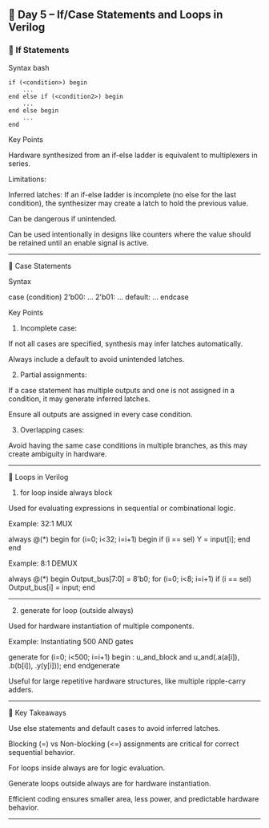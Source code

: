 ## 📘 Day 5 – If/Case Statements and Loops in Verilog


### 🔹 If Statements

Syntax
bash
```
if (<condition>) begin
    ...
end else if (<condition2>) begin
    ...
end else begin
    ...
end
```
Key Points

Hardware synthesized from an if-else ladder is equivalent to multiplexers in series.

Limitations:

Inferred latches: If an if-else ladder is incomplete (no else for the last condition), the synthesizer may create a latch to hold the previous value.

Can be dangerous if unintended.

Can be used intentionally in designs like counters where the value should be retained until an enable signal is active.




---

🔹 Case Statements

Syntax

case (condition)
    2'b00: ...
    2'b01: ...
    default: ...
endcase

Key Points

1. Incomplete case:

If not all cases are specified, synthesis may infer latches automatically.

Always include a default to avoid unintended latches.



2. Partial assignments:

If a case statement has multiple outputs and one is not assigned in a condition, it may generate inferred latches.

Ensure all outputs are assigned in every case condition.



3. Overlapping cases:

Avoid having the same case conditions in multiple branches, as this may create ambiguity in hardware.





---

🔹 Loops in Verilog

1. for loop inside always block

Used for evaluating expressions in sequential or combinational logic.


Example: 32:1 MUX

always @(*) begin
    for (i=0; i<32; i=i+1) begin
        if (i == sel)
            Y = input[i];
    end
end

Example: 8:1 DEMUX

always @(*) begin
    Output_bus[7:0] = 8'b0;
    for (i=0; i<8; i=i+1)
        if (i == sel)
            Output_bus[i] = input;
end


---

2. generate for loop (outside always)

Used for hardware instantiation of multiple components.


Example: Instantiating 500 AND gates

generate
    for (i=0; i<500; i=i+1) begin : u_and_block
        and u_and(.a(a[i]), .b(b[i]), .y(y[i]));
    end
endgenerate

Useful for large repetitive hardware structures, like multiple ripple-carry adders.



---

🔹 Key Takeaways

Use else statements and default cases to avoid inferred latches.

Blocking (=) vs Non-blocking (<=) assignments are critical for correct sequential behavior.

For loops inside always are for logic evaluation.

Generate loops outside always are for hardware instantiation.

Efficient coding ensures smaller area, less power, and predictable hardware behavior.



---